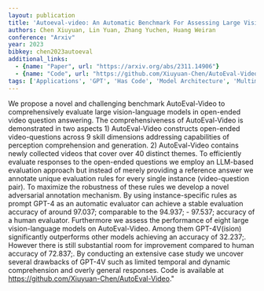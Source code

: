 ```yaml
---
layout: publication
title: 'Autoeval-video: An Automatic Benchmark For Assessing Large Vision Language Models In Open-ended Video Question Answering'
authors: Chen Xiuyuan, Lin Yuan, Zhang Yuchen, Huang Weiran
conference: "Arxiv"
year: 2023
bibkey: chen2023autoeval
additional_links:
  - {name: "Paper", url: "https://arxiv.org/abs/2311.14906"}
  - {name: "Code", url: "https://github.com/Xiuyuan-Chen/AutoEval-Video"}
tags: ['Applications', 'GPT', 'Has Code', 'Model Architecture', 'Multimodal Models', 'Prompting', 'Reinforcement Learning', 'Security']
---
```

We propose a novel and challenging benchmark AutoEval-Video to comprehensively evaluate large vision-language models in open-ended video question answering. The comprehensiveness of AutoEval-Video is demonstrated in two aspects 1) AutoEval-Video constructs open-ended video-questions across 9 skill dimensions addressing capabilities of perception comprehension and generation. 2) AutoEval-Video contains newly collected videos that cover over 40 distinct themes. To efficiently evaluate responses to the open-ended questions we employ an LLM-based evaluation approach but instead of merely providing a reference answer we annotate unique evaluation rules for every single instance (video-question pair). To maximize the robustness of these rules we develop a novel adversarial annotation mechanism. By using instance-specific rules as prompt GPT-4 as an automatic evaluator can achieve a stable evaluation accuracy of around 97.037; comparable to the 94.937; - 97.537; accuracy of a human evaluator. Furthermore we assess the performance of eight large vision-language models on AutoEval-Video. Among them GPT-4V(ision) significantly outperforms other models achieving an accuracy of 32.237;. However there is still substantial room for improvement compared to human accuracy of 72.837;. By conducting an extensive case study we uncover several drawbacks of GPT-4V such as limited temporal and dynamic comprehension and overly general responses. Code is available at https://github.com/Xiuyuan-Chen/AutoEval-Video."
